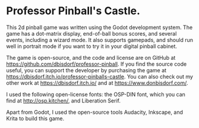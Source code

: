 # Professor Pinball's Castle.

This 2d pinball game was written using the Godot development system. The game has a dot-matrix display, end-of-ball bonus scores, and several events, including a wizard mode. It also supports gamepads, and should run well in portrait mode if you want to try it in your digital pinball cabinet.

The game is open-source, and the code and license are on GitHub at https://github.com/dbisdorf/professor-pinball. If you find the source code useful, you can support the developer by purchasing the game at https://dbisdorf.itch.io/professor-pinballs-castle. You can also check out my other work at https://dbisdorf.itch.io/ and at https://www.donbisdorf.com/.

I used the following open-license fonts: the OSP-DIN font, which you can find at http://osp.kitchen/, and Liberation Serif.

Apart from Godot, I used the open-source tools Audacity, Inkscape, and Krita to build this game.
